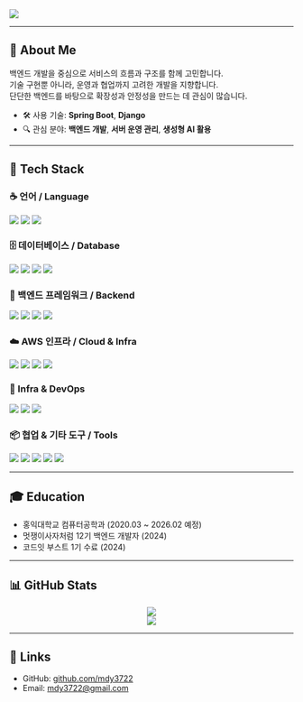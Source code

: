 <!-- 헤더 배너 -->
<img src="https://capsule-render.vercel.app/api?type=waving&color=0:1e3c72,50:2a5298,100:0f2027&height=230&section=header&text=System.out.println(%22Hello,%20co-deok!%22);&fontSize=28&fontColor=ffffff&animation=twinkling"/>

---

## 👋 About Me

백엔드 개발을 중심으로 서비스의 흐름과 구조를 함께 고민합니다.  
기술 구현뿐 아니라, 운영과 협업까지 고려한 개발을 지향합니다.  
단단한 백엔드를 바탕으로 확장성과 안정성을 만드는 데 관심이 많습니다.

- 🛠️ 사용 기술: **Spring Boot**, **Django**  
- 🔍 관심 분야: **백엔드 개발**, **서버 운영 관리**, **생성형 AI 활용**

---

## 🧰 Tech Stack

### ☕ 언어 / Language
<p>
  <img src="https://img.shields.io/badge/Java-007396?style=for-the-badge&logo=java&logoColor=white"/>
  <img src="https://img.shields.io/badge/JavaScript-F7DF1E?style=for-the-badge&logo=javascript&logoColor=black"/>
  <img src="https://img.shields.io/badge/Python-3776AB?style=for-the-badge&logo=python&logoColor=white"/>
</p>

### 🗄️ 데이터베이스 / Database
<p>
  <img src="https://img.shields.io/badge/MySQL-4479A1?style=for-the-badge&logo=mysql&logoColor=white"/>
  <img src="https://img.shields.io/badge/PostgreSQL-4169E1?style=for-the-badge&logo=postgresql&logoColor=white"/>
  <img src="https://img.shields.io/badge/SQLite3-003B57?style=for-the-badge&logo=sqlite&logoColor=white"/>
  <img src="https://img.shields.io/badge/Redis-DC382D?style=for-the-badge&logo=redis&logoColor=white"/>
</p>

### 🧩 백엔드 프레임워크 / Backend
<p>
  <img src="https://img.shields.io/badge/SpringBoot-6DB33F?style=for-the-badge&logo=springboot&logoColor=white"/>
  <img src="https://img.shields.io/badge/Express-000000?style=for-the-badge&logo=express&logoColor=white"/>
  <img src="https://img.shields.io/badge/Django-092E20?style=for-the-badge&logo=django&logoColor=white"/>
  <img src="https://img.shields.io/badge/Node.js-339933?style=for-the-badge&logo=Node.js&logoColor=white"/>
</p>

### ☁️ AWS 인프라 / Cloud & Infra
<p>
  <img src="https://img.shields.io/badge/AWS RDS-527FFF?style=for-the-badge&logo=amazonrds&logoColor=white"/>
  <img src="https://img.shields.io/badge/AWS EC2-FF9900?style=for-the-badge&logo=amazonec2&logoColor=white"/>
  <img src="https://img.shields.io/badge/AWS S3-569A31?style=for-the-badge&logo=amazons3&logoColor=white"/>
  <img src="https://img.shields.io/badge/Amazon AWS-232F3E?style=for-the-badge&logo=amazonaws&logoColor=white"/>
</p>

### 🔧 Infra & DevOps
<p>
  <img src="https://img.shields.io/badge/Nginx-009639?style=for-the-badge&logo=nginx&logoColor=white"/>
  <img src="https://img.shields.io/badge/Docker-2496ED?style=for-the-badge&logo=docker&logoColor=white"/>
  <img src="https://img.shields.io/badge/GitHub Actions-2088FF?style=for-the-badge&logo=githubactions&logoColor=white"/>
</p>

### 📦 협업 & 기타 도구 / Tools
<p>
  <img src="https://img.shields.io/badge/Swagger-85EA2D?style=for-the-badge&logo=swagger&logoColor=black"/>
  <img src="https://img.shields.io/badge/Notion-000000?style=for-the-badge&logo=notion&logoColor=white"/>
  <img src="https://img.shields.io/badge/GitHub-181717?style=for-the-badge&logo=github&logoColor=white"/>
  <img src="https://img.shields.io/badge/Git-F05032?style=for-the-badge&logo=git&logoColor=white"/>
  <img src="https://img.shields.io/badge/Postman-FF6C37?style=for-the-badge&logo=postman&logoColor=white"/>
</p>

---

## 🎓 Education

- 홍익대학교 컴퓨터공학과 (2020.03 ~ 2026.02 예정)  
- 멋쟁이사자처럼 12기 백엔드 개발자 (2024)  
- 코드잇 부스트 1기 수료 (2024)

---

## 📊 GitHub Stats

<p align="center">
  <img src="https://github-readme-stats.vercel.app/api?username=mdy3722&show_icons=true&theme=tokyonight&hide_title=true"/>
  <br/>
  <img src="https://github-readme-streak-stats.herokuapp.com?user=mdy3722&theme=tokyonight&hide_border=true"/>
</p>

---

## 🔗 Links

- GitHub: [github.com/mdy3722](https://github.com/mdy3722)  
- Email: mdy3722@gmail.com
